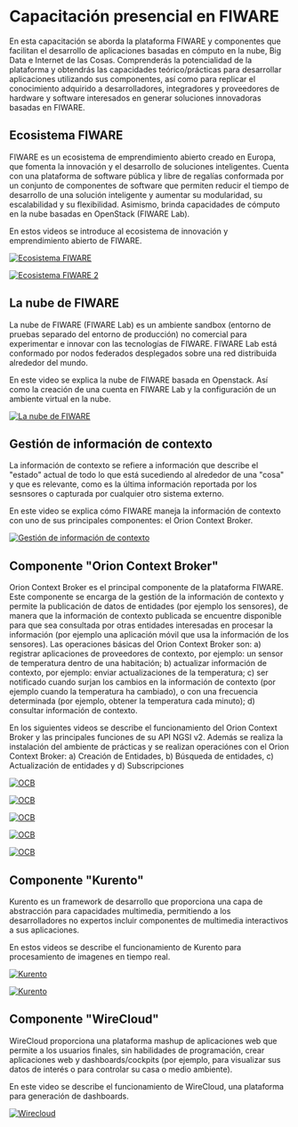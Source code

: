 # Capacitación presencial en FIWARE

En esta capacitación se aborda la plataforma FIWARE y componentes que facilitan el desarrollo de aplicaciones basadas en cómputo en la nube, Big Data e Internet de las Cosas. Comprenderás la potencialidad de la plataforma y obtendrás las capacidades teórico/prácticas para desarrollar aplicaciones utilizando sus componentes, así como para replicar el conocimiento adquirido a desarrolladores, integradores y proveedores de hardware y software interesados en generar soluciones innovadoras basadas en FIWARE.

## Ecosistema FIWARE
FIWARE es un ecosistema de emprendimiento abierto creado en Europa, que fomenta la innovación y el desarrollo de soluciones inteligentes. Cuenta con una plataforma de software pública y libre de regalías conformada por un conjunto de componentes de software que permiten reducir el tiempo de desarrollo de una solución inteligente y aumentar su modularidad, su escalabilidad y su flexibilidad. Asimismo, brinda capacidades de cómputo en la nube basadas en OpenStack (FIWARE Lab).

En estos videos se introduce al ecosistema de innovación y emprendimiento abierto de FIWARE.

[![Ecosistema FIWARE](./images//vc1.png)](https://youtu.be/FPcrG-35UbU)

[![Ecosistema FIWARE 2](./images//vc1-1.png)](https://youtu.be/jWL1TVEBLck)


## La nube de FIWARE
La nube de FIWARE (FIWARE Lab) es un ambiente sandbox (entorno de pruebas separado del entorno de producción) no comercial para experimentar e innovar con las tecnologías de FIWARE. FIWARE Lab está conformado por nodos federados desplegados sobre una red distribuida alrededor del mundo.

En este video se explica la nube de FIWARE basada en Openstack. Así como la creación de una cuenta en FIWARE Lab y la configuración de un ambiente virtual en la nube.

[![La nube de FIWARE](./images//vc2.png)](https://youtu.be/SN8XRVhafCQ)
 

## Gestión de información de contexto
La información de contexto se refiere a información que describe el "estado" actual de todo lo que está sucediendo al alrededor de una "cosa" y que es relevante, como es la última información reportada por los sesnsores o capturada por cualquier otro sistema externo.

En este video se explica cómo FIWARE maneja la información de contexto con uno de sus principales componentes: el Orion Context Broker.

[![Gestión de información de contexto](./images//vc3.png)](https://youtu.be/MMgdPSeiRIA)


## Componente "Orion Context Broker"
Orion Context Broker es el principal componente de la plataforma FIWARE. Este componente se encarga de la gestión de la información de contexto y permite la publicación de datos de entidades (por ejemplo los sensores), de manera que la información de contexto publicada se encuentre disponible para que sea consultada por otras entidades interesadas en procesar la información (por ejemplo una aplicación móvil que usa la información de los sensores). Las operaciones básicas del Orion Context Broker son: a) registrar aplicaciones de proveedores de contexto, por ejemplo: un sensor de temperatura dentro de una habitación; b) actualizar información de contexto, por ejemplo: enviar actualizaciones de la temperatura; c) ser notificado cuando surjan los cambios en la información de contexto (por ejemplo cuando la temperatura ha cambiado), o con una frecuencia determinada (por ejemplo, obtener la temperatura cada minuto); d) consultar información de contexto.

En los siguientes videos se describe el funcionamiento del Orion Context Broker y las principales funciones de su API NGSI v2. Además se realiza la instalación del ambiente de prácticas y se realizan operaciónes con el Orion Context Broker: a) Creación de Entidades, b) Búsqueda de entidades, c) Actualización de entidades y d) Subscripciones

[![OCB](./images//vc4.png)](https://youtu.be/1bKragojBsU)

[![OCB](./images//vc4-2.png)](https://youtu.be/Y_zEMHaqQ6I)

[![OCB](./images//vc4-3.png)](https://youtu.be/5WFINBXrorY)

[![OCB](./images//vc4-4.png)](https://youtu.be/MIH-s_wAjLo)

[![OCB](./images//vc4-5.png)](https://youtu.be/q5AjenLE4i0)


## Componente "Kurento"
Kurento es un framework de desarrollo que proporciona una capa de abstracción para capacidades multimedia, permitiendo a los desarrolladores no expertos incluir componentes de multimedia interactivos a sus aplicaciones.

En estos videos se describe el funcionamiento de Kurento para procesamiento de imagenes en tiempo real.

[![Kurento](./images//vc5.png)](https://youtu.be/jFJyVGkSehg)

[![Kurento](./images//vc5-1.png)](https://youtu.be/tVQ968oPMbo)


## Componente "WireCloud"
WireCloud proporciona una plataforma mashup de aplicaciones web que permite a los usuarios finales, sin habilidades de programación, crear aplicaciones web y dashboards/cockpits (por ejemplo, para visualizar sus datos de interés o para controlar su casa o medio ambiente). 

En este video se describe el funcionamiento de WireCloud, una plataforma para generación de dashboards.

[![Wirecloud](./images//vc6.png)](https://youtu.be/XAYXj88ZWT4)
